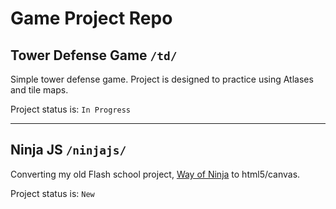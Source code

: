 # Game Project Repo

## Tower Defense Game `/td/`
Simple tower defense game. Project is designed to practice using Atlases and tile maps. 

Project status is: `In Progress`

---
## Ninja JS `/ninjajs/`
Converting my old Flash school project, [Way of Ninja](http://rbucinell.com/flash.html) to html5/canvas.

Project status is: `New`

